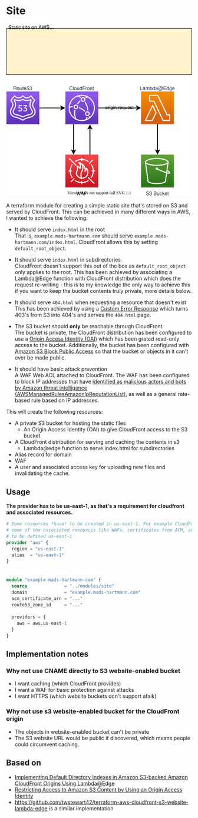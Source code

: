 # Site

<img src="./docs/diagram.drawio.svg">

A terraform module for creating a simple static site that's stored on S3 and served by CloudFront. This can be achieved in many different ways in AWS, I wanted to achieve the following:

- It should serve `index.html` in the root  
  That is, `example.mads-hartmann.com` should serve `example.mads-hartmann.com/index.html`. CloudFront allows this by setting `default_root_object`.

- It should serve `index.html` in subdirectories  
  CloudFront doesn't support this out of the box as `default_root_object` only applies to the root. This has been achieved by associating a Lambda@Edge function with CloudFront distribution which does the request re-writing - this is to my knowledge the only way to achieve this if you want to keep the bucket contents truly private, more details below.

- It should serve `404.html` when requesting a resource that doesn't exist  
  This has been achieved by using a [Custom Error Response](https://docs.aws.amazon.com/AmazonCloudFront/latest/DeveloperGuide/GeneratingCustomErrorResponses.html) which turns 403's from S3 into 404's and serves the `404.html` page.

- The S3 bucket should __only__ be reachable through CloudFront  
  The bucket is private, the CloudFront distribution has been configured to use a [Origin Access Identity (OAI)](https://docs.aws.amazon.com/AmazonCloudFront/latest/DeveloperGuide/private-content-restricting-access-to-s3.html) which has been grated read-only access to the bucket. Additionally, the bucket has been configured with [Amazon S3 Block Public Access](https://docs.aws.amazon.com/AmazonS3/latest/dev/access-control-block-public-access.html) so that the bucket or objects in it can't ever be made public.

- It should have basic attack prevention  
  A WAF Web ACL attached to CloudFront. The WAF has been configured to block IP addresses that have [identified as malicious actors and bots by Amazon threat intelligence (AWSManagedRulesAmazonIpReputationList)](https://docs.aws.amazon.com/waf/latest/developerguide/aws-managed-rule-groups-list.html#aws-managed-rule-groups-ip-rep), as well as a general rate-based rule based on IP addresses.

This will create the following resources:

- A private S3 bucket for hosting the static files
  - An Origin Access Identity (OAI) to give CloudFront access to the S3 bucket.
- A CloudFront distribution for serving and caching the contents in s3
  - Lambda@edge function to serve index.html for subdirectories
- Alias record for domain
- WAF
- A user and associated access key for uploading new files and invalidating the cache.

## Usage

__The provider has to be us-east-1, as that's a requirement for cloudfront and associated resources.__

```terraform
# Some resources *have* to be created in us-east-1. For example CloudFront distributions and
# some of the associated resources like WAFs, certificates from ACM, and lambda@edge all have
# to be defined us-east-1
provider "aws" {
  region = "us-east-1"
  alias  = "us-east-1"
}


module "example-mads-hartmann-com" {
  source              = "../modules/site"
  domain              = "example.mads-hartmann.com"
  acm_certificate_arn = "..."
  route53_zone_id     = "..."

  providers = {
    aws = aws.us-east-1
  }
}
```

## Implementation notes

### Why not use CNAME directly to S3 website-enabled bucket

<!-- CloudFront adds features like HTTPS on your own domain name, redirecting clients from HTTP to HTTPS, IPv6, HTTP/2, and caching. -->

- I want caching (which CloudFront provides)
- I want a WAF for basic protection against attacks
- I want HTTPS (which website buckets don't support afaik)

### Why not use s3 website-enabled bucket for the CloudFront origin

- The objects in website-enabled bucket can't be private
- The S3 website URL would be public if discovered, which means people could circumvent caching.

## Based on

- [Implementing Default Directory Indexes in Amazon S3-backed Amazon CloudFront Origins Using Lambda@Edge](https://aws.amazon.com/blogs/compute/implementing-default-directory-indexes-in-amazon-s3-backed-amazon-cloudfront-origins-using-lambdaedge/)
- [Restricting Access to Amazon S3 Content by Using an Origin Access Identity](https://docs.aws.amazon.com/AmazonCloudFront/latest/DeveloperGuide/private-content-restricting-access-to-s3.html)
- https://github.com/twstewart42/terraform-aws-cloudfront-s3-website-lambda-edge is a similar implementation
